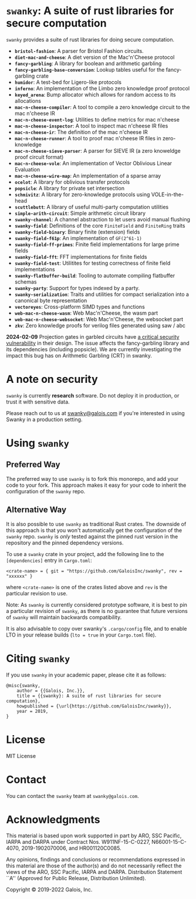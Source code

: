 # `swanky`: A suite of rust libraries for secure computation

`swanky` provides a suite of rust libraries for doing secure computation.

<!-- BEGIN THIS SECTION IS AUTOGENERATED BY ./swanky readme gen-crate-list -->
- **`bristol-fashion`**: A parser for Bristol Fashion circuits.
- **`diet-mac-and-cheese`**: A diet version of the Mac'n'Cheese protocol
- **`fancy-garbling`**: A library for boolean and arithmetic garbling
- **`fancy-garbling-base-conversion`**: Lookup tables useful for the fancy-garbling crate
- **`humidor`**: A test-bed for Ligero-like protocols
- **`inferno`**: An implementation of the Limbo zero knowledge proof protocol
- **`keyed_arena`**: Bump allocator which allows for random access to its allocations
- **`mac-n-cheese-compiler`**: A tool to compile a zero knowledge circuit to the mac n'cheese IR
- **`mac-n-cheese-event-log`**: Utilities to define metrics for mac n'cheese
- **`mac-n-cheese-inspector`**: A tool to inspect mac n'cheese IR files
- **`mac-n-cheese-ir`**: The definition of the mac n'cheese IR
- **`mac-n-cheese-runner`**: A tool to proof mac n'cheese IR files in zero-knowledge
- **`mac-n-cheese-sieve-parser`**: A parser for SIEVE IR (a zero knoweldge proof circuit format)
- **`mac-n-cheese-vole`**: An implementation of Vector Oblivious Linear Evaluation
- **`mac-n-cheese-wire-map`**: An implementation of a sparse array
- **`ocelot`**: A library for oblivious transfer protocols
- **`popsicle`**: A library for private set intersection
- **`schmivitz`**: A library for zero-knowledge protocols using VOLE-in-the-head
- **`scuttlebutt`**: A library of useful multi-party computation utilities
- **`simple-arith-circuit`**: Simple arithmetic circuit library
- **`swanky-channel`**: A channel abstraction to let users avoid manual flushing
- **`swanky-field`**: Definitions of the core `FiniteField` and `FiniteRing` traits
- **`swanky-field-binary`**: Binary finite (extension) fields
- **`swanky-field-f61p`**: An implementation of `GF(2^61-1)`
- **`swanky-field-ff-primes`**: Finite field implementations for large prime fields
- **`swanky-field-fft`**: FFT implementations for finite fields
- **`swanky-field-test`**: Utilitites for testing correctness of finite field implementations
- **`swanky-flatbuffer-build`**: Tooling to automate compiling flatbuffer schemas
- **`swanky-party`**: Support for types indexed by a party.
- **`swanky-serialization`**: Traits and utilities for compact serialization into a canonical byte representation
- **`vectoreyes`**: Cross-platform SIMD types and functions
- **`web-mac-n-cheese-wasm`**: Web Mac'n'Cheese, the wasm part
- **`web-mac-n-cheese-websocket`**: Web Mac'n'Cheese, the websocket part
- **`zkv`**: Zero knowledge proofs for verilog files generated using saw / abc
<!-- END THIS SECTION IS AUTOGENERATED BY ./swanky readme gen-crate-list -->


**2024-02-09** Projection gates in garbled circuits have [a critical security vulnerability](https://github.com/defund/ctf/tree/master/dicectf-quals-2024/dicenet/solve) in their design. The issue affects the fancy-garbling library and its dependencies (including popsicle).
We are currently investigating the impact this bug has on Arithmetic Garbling (CRT) in swanky.

# A note on security

`swanky` is currently **research** software. Do not deploy it in production, or trust
it with sensitive data.

Please reach out to us at <swanky@galois.com> if you're interested in using Swanky in a production setting.

# Using `swanky`
## Preferred Way
The preferred way to use `swanky` is to fork this monorepo, and add your code
to your fork. This approach makes it easy for your code to inherit the
configuration of the `swanky` repo.

## Alternative Way
It is also possible to use `swanky` as traditional Rust crates. The downside of
this approach is that you won't automatically get the configuration of the
`swanky` repo. `swanky` is _only_ tested against the pinned rust version in the
repository and the pinned dependency versions.

To use a `swanky` crate in your project, add the following line to the
`[dependencies]` entry in `Cargo.toml`:
```
<crate-name> = { git = "https://github.com/GaloisInc/swanky", rev = "xxxxxx" }
```
where `<crate-name>` is one of the crates listed above and `rev` is the
particular revision to use.

Note: As `swanky` is currently considered prototype software, it is best to pin
a particular revision of `swanky`, as there is no guarantee that future versions
of `swanky` will maintain backwards compatibility.

It is also advisable to copy over swanky's `.cargo/config` file, and to enable
LTO in your release builds (`lto = true` in your `Cargo.toml` file).

# Citing `swanky`

If you use `swanky` in your academic paper, please cite it as follows:
```
@misc{swanky,
    author = {{Galois, Inc.}},
    title = {{swanky}: A suite of rust libraries for secure computation},
    howpublished = {\url{https://github.com/GaloisInc/swanky}},
    year = 2019,
}
```

# License

MIT License

# Contact

You can contact the `swanky` team at `swanky@galois.com`.

# Acknowledgments

This material is based upon work supported in part by ARO, SSC Pacific, IARPA
and DARPA under Contract Nos. W911NF-15-C-0227, N66001-15-C-4070,
2019-1902070006, and HR001120C0085.

Any opinions, findings and conclusions or recommendations expressed in this
material are those of the author(s) and do not necessarily reflect the views of
the ARO, SSC Pacific, IARPA and DARPA. Distribution Statement ``A'' (Approved
for Public Release, Distribution Unlimited).

Copyright © 2019-2022 Galois, Inc.
